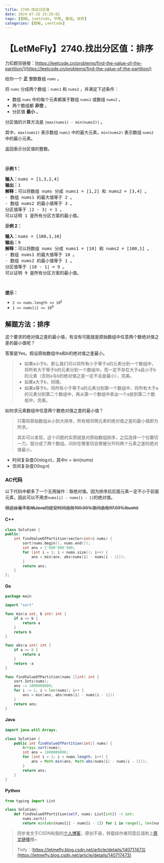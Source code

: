 ```yaml
---
title: 2740.找出分区值
date: 2024-07-26 15:29:02
tags: [题解, LeetCode, 中等, 数组, 排序]
categories: [题解, LeetCode]
---
```


# 【LetMeFly】2740.找出分区值：排序

力扣题目链接：[https://leetcode.cn/problems/find-the-value-of-the-partition/](https://leetcode.cn/problems/find-the-value-of-the-partition/)

<p>给你一个 <strong>正</strong> 整数数组 <code>nums</code> 。</p>

<p>将 <code>nums</code> 分成两个数组：<code>nums1</code> 和 <code>nums2</code> ，并满足下述条件：</p>

<ul>
	<li>数组 <code>nums</code> 中的每个元素都属于数组 <code>nums1</code> 或数组 <code>nums2</code> 。</li>
	<li>两个数组都 <strong>非空</strong> 。</li>
	<li>分区值 <strong>最小</strong> 。</li>
</ul>

<p>分区值的计算方法是 <code>|max(nums1) - min(nums2)|</code> 。</p>

<p>其中，<code>max(nums1)</code> 表示数组 <code>nums1</code> 中的最大元素，<code>min(nums2)</code> 表示数组 <code>nums2</code> 中的最小元素。</p>

<p>返回表示分区值的整数。</p>

<p>&nbsp;</p>

<p><strong>示例 1：</strong></p>

<pre><strong>输入：</strong>nums = [1,3,2,4]
<strong>输出：</strong>1
<strong>解释：</strong>可以将数组 nums 分成 nums1 = [1,2] 和 nums2 = [3,4] 。
- 数组 nums1 的最大值等于 2 。
- 数组 nums2 的最小值等于 3 。
分区值等于 |2 - 3| = 1 。
可以证明 1 是所有分区方案的最小值。
</pre>

<p><strong>示例 2：</strong></p>

<pre><strong>输入：</strong>nums = [100,1,10]
<strong>输出：</strong>9
<strong>解释：</strong>可以将数组 nums 分成 nums1 = [10] 和 nums2 = [100,1] 。 
- 数组 nums1 的最大值等于 10 。 
- 数组 nums2 的最小值等于 1 。 
分区值等于 |10 - 1| = 9 。 
可以证明 9 是所有分区方案的最小值。
</pre>

<p>&nbsp;</p>

<p><strong>提示：</strong></p>

<ul>
	<li><code>2 &lt;= nums.length &lt;= 10<sup>5</sup></code></li>
	<li><code>1 &lt;= nums[i] &lt;= 10<sup>9</sup></code></li>
</ul>


    
## 解题方法：排序

<!-- 将一个数组分成两个，第一个数组的最大值与第二个数组的最小值的绝对值之差怎么求呢？

> 很简单，将第一个数组从小到大排序，将第二个数组从小到大排序，第一个数组的最后一个元素与第二个数组的第一个元素的绝对值之差即为所求。
>
> 而我们要找的，就是这个绝对值之差的最小值。 -->

这个要求的绝对值之差的最小值，有没有可能就是原始数组中任意两个数绝对值之差的最小值呢？

答案是Yes。假设原始数组中a和b的绝对值之差最小。

> + 如果a小于b，那么我们可以将所有小于等于a的元素分到一个数组中，将所有大于等于b的元素分到一个数组中。而一定不存在大于a且小于b的元素（否则a与b的绝对值之差一定不会是最小），完美。
> + 如果a大于b，同理。
> + 如果a等于b，将所有小于等于a的元素分到第一个数组中，将所有大于a的元素分到第二个数组中，再从第一个数组中拿出一个a放到第二个数组中，完美。

如何求元素数组中任意两个数绝对值之差的最小值？

> 只需将原始数组从小到大排序，所有相邻两元素的绝对值之差的最小值即为所求。
>
> 其实可以发现，这个问题的实质就是对原始数组排序，之后选择一个位置切一刀，就分成了两个数组。问你在哪里切会使被分开的两个元素之差的绝对值最小。

+ 时间复杂度$O(n\log n)$，其中$n=len(nums)$
+ 空间复杂度$O(\log n)$

### AC代码

以下代码中都多了一个无用操作：取绝对值。因为排序后后面元素一定不小于前面元素，因此可以不用求`nums[i] - nums[i - 1]`的绝对值。

~~但这丝毫不影响Java的提交时间击败100.00%空间击败97.03%(bushi)~~

#### C++

```cpp
class Solution {
public:
    int findValueOfPartition(vector<int>& nums) {
        sort(nums.begin(), nums.end());
        int ans = 1'000'000'000;
        for (int i = 1; i < nums.size(); i++) {
            ans = min(ans, abs(nums[i] - nums[i - 1]));
        }
        return ans;
    }
};
```

#### Go

```go
package main

import "sort"

func min(a int, b int) int {
    if a <= b {
        return a
    }
    return b
}

func abs(a int) int {
    if a >= 0 {
        return a
    }
    return -a
}

func findValueOfPartition(nums []int) int {
    sort.Ints(nums);
    ans := 1000000000;
    for i := 1; i < len(nums); i++ {
        ans = min(ans, abs(nums[i] - nums[i - 1]))
    }
    return ans;
}
```

#### Java

```java
import java.util.Arrays;

class Solution {
    public int findValueOfPartition(int[] nums) {
        Arrays.sort(nums);
        int ans = 1000000000;
        for (int i = 1; i < nums.length; i++) {
            ans = Math.min(ans, Math.abs(nums[i] - nums[i - 1]));
        }
        return ans;
    }
}
```

#### Python

```python
from typing import List

class Solution:
    def findValueOfPartition(self, nums: List[int]) -> int:
        nums.sort()
        return min(abs(nums[i] - nums[i - 1]) for i in range(1, len(nums)))
```

> 同步发文于CSDN和我的[个人博客](https://blog.letmefly.xyz/)，原创不易，转载经作者同意后请附上[原文链接](https://blog.letmefly.xyz/2024/07/26/LeetCode%202740.%E6%89%BE%E5%87%BA%E5%88%86%E5%8C%BA%E5%80%BC/)哦~
>
> Tisfy：[https://letmefly.blog.csdn.net/article/details/140717473](https://letmefly.blog.csdn.net/article/details/140717473)
